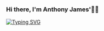 ### Hi there, I'm Anthony James'👋🏻

[![Typing SVG](https://readme-typing-svg.demolab.com/?lines=A+Motor+Control+Neuroscience+Researcher;Neurostimulation+with+Machine+Learning;Computational+Modeling+in+Motor+Control)](https://git.io/typing-svg)
<!--
**CaptainJamesMaximus/CaptainJamesMaximus** is a ✨ _special_ ✨ repository because its `README.md` (this file) appears on your GitHub profile.

Here are some ideas to get you started:

- 🔭 I’m currently working on ...
- 🌱 I’m currently learning ...
- 👯 I’m looking to collaborate on ...
- 🤔 I’m looking for help with ...
- 💬 Ask me about ...
- 📫 How to reach me: ...
- 😄 Pronouns: ...
- ⚡ Fun fact: ...
-->
